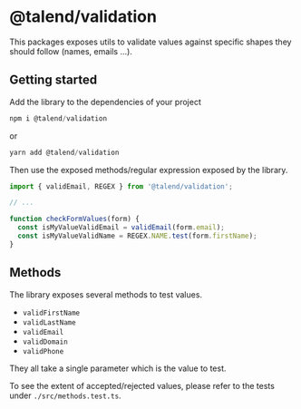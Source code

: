 # @talend/validation

This packages exposes utils to validate values against specific shapes they should follow (names, emails ...).

## Getting started

Add the library to the dependencies of your project

```javascript
npm i @talend/validation
```

or

```javascript
yarn add @talend/validation
```

Then use the exposed methods/regular expression exposed by the library.

```javascript
import { validEmail, REGEX } from '@talend/validation';

// ...

function checkFormValues(form) {
  const isMyValueValidEmail = validEmail(form.email);
  const isMyValueValidName = REGEX.NAME.test(form.firstName);
}
```

## Methods

The library exposes several methods to test values.

- `validFirstName`
- `validLastName`
- `validEmail`
- `validDomain`
- `validPhone`

They all take a single parameter which is the value to test.

To see the extent of accepted/rejected values, please refer to the tests under `./src/methods.test.ts`.

